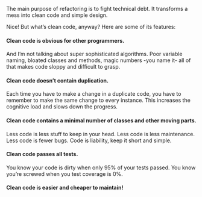 The main purpose of refactoring is to fight technical debt. It transforms a mess into clean code and simple design.

Nice! But what’s clean code, anyway? Here are some of its features:

#### Clean code is obvious for other programmers.

And I’m not talking about super sophisticated algorithms. Poor variable naming, bloated classes and methods, magic numbers -you name it- all of that makes code sloppy and difficult to grasp.

#### Clean code doesn’t contain duplication.

Each time you have to make a change in a duplicate code, you have to remember to make the same change to every instance. This increases the cognitive load and slows down the progress.

#### Clean code contains a minimal number of classes and other moving parts.

Less code is less stuff to keep in your head. Less code is less maintenance. Less code is fewer bugs. Code is liability, keep it short and simple.

#### Clean code passes all tests.

You know your code is dirty when only 95% of your tests passed. You know you’re screwed when you test coverage is 0%.

#### Clean code is easier and cheaper to maintain!